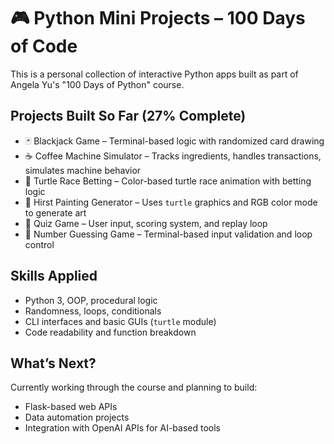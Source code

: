 # 🎮 Python Mini Projects – 100 Days of Code

This is a personal collection of interactive Python apps built as part of Angela Yu's "100 Days of Python" course.

## Projects Built So Far (27% Complete)
- 🃏 Blackjack Game – Terminal-based logic with randomized card drawing
- ☕ Coffee Machine Simulator – Tracks ingredients, handles transactions, simulates machine behavior
- 🐢 Turtle Race Betting – Color-based turtle race animation with betting logic
- 🎨 Hirst Painting Generator – Uses `turtle` graphics and RGB color mode to generate art
- 🤖 Quiz Game – User input, scoring system, and replay loop
- 🔢 Number Guessing Game – Terminal-based input validation and loop control

## Skills Applied
- Python 3, OOP, procedural logic
- Randomness, loops, conditionals
- CLI interfaces and basic GUIs (`turtle` module)
- Code readability and function breakdown

## What’s Next?
Currently working through the course and planning to build:
- Flask-based web APIs
- Data automation projects
- Integration with OpenAI APIs for AI-based tools

